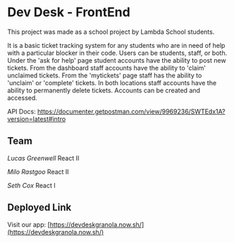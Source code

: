 # Dev Desk - FrontEnd

  This project was made as a school project by Lambda School students. 
  
  It is a basic ticket tracking system for any students who are in need of help with a particular blocker in their code. Users can be students, staff, or both. Under the 'ask for help' page student accounts have the ability to post new tickets. From the dashboard staff accounts have the ability to 'claim' unclaimed tickets. From the 'mytickets' page staff has the ability to 'unclaim' or 'complete' tickets. In both locations staff accounts have the ability to permanently delete tickets. Accounts can be created and accessed. 
  
  API Docs: https://documenter.getpostman.com/view/9969236/SWTEdx1A?version=latest#intro

## Team

*Lucas Greenwell*
React II

*Milo Rastgoo*
React II

*Seth Cox*
React I

## Deployed Link

Visit our app: [https://devdeskgranola.now.sh/](https://devdeskgranola.now.sh/)